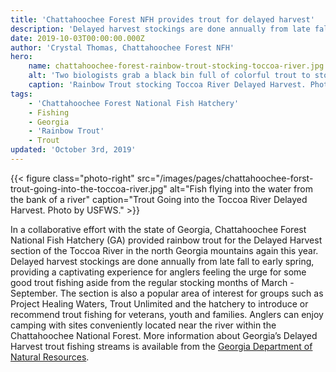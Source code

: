 ```yaml
---
title: 'Chattahoochee Forest NFH provides trout for delayed harvest'
description: 'Delayed harvest stockings are done annually from late fall to early spring, providing a captivating experience for anglers feeling the urge for some good trout fishing aside from the regular stocking months of March - September.'
date: 2019-10-03T00:00:00.000Z
author: 'Crystal Thomas, Chattahoochee Forest NFH'
hero:
    name: chattahoochee-forest-rainbow-trout-stocking-toccoa-river.jpg
    alt: 'Two biologists grab a black bin full of colorful trout to stock them in a river'
    caption: 'Rainbow Trout stocking Toccoa River Delayed Harvest. Photo by USFWS.'
tags:
    - 'Chattahoochee Forest National Fish Hatchery'
    - Fishing
    - Georgia
    - 'Rainbow Trout'
    - Trout
updated: 'October 3rd, 2019'
---
```


{{< figure class="photo-right" src="/images/pages/chattahoochee-forst-trout-going-into-the-toccoa-river.jpg" alt="Fish flying into the water from the bank of a river" caption="Trout Going into the Toccoa River Delayed Harvest. Photo by USFWS." >}}

In a collaborative effort with the state of Georgia, Chattahoochee Forest National Fish Hatchery (GA) provided rainbow trout for the Delayed Harvest section of the Toccoa River in the north Georgia mountains again this year. Delayed harvest stockings are done annually from late fall to early spring, providing a captivating experience for anglers feeling the urge for some good trout fishing aside from the regular stocking months of March - September. The section is also a popular area of interest for groups such as Project Healing Waters, Trout Unlimited and the hatchery to introduce or recommend trout fishing for veterans, youth and families.  Anglers can enjoy camping with sites conveniently located near the river within the Chattahoochee National Forest. More information about Georgia’s Delayed Harvest trout fishing streams is available from the [Georgia Department of Natural Resources](https://georgiawildlife.com/Fishing/Trout).
